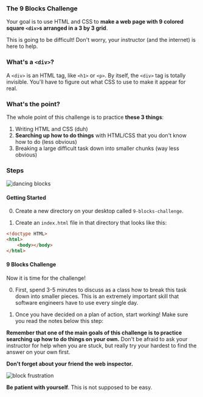 ### The 9 Blocks Challenge

Your goal is to use HTML and CSS to __make a web page with 9 colored square `<div>`s arranged in a 3 by 3 grid__.

This is going to be difficult! Don't worry, your instructor (and the internet) is here to help.

### What's a `<div>`?
A `<div>` is an HTML tag, like `<h1>` or `<p>`. By itself, the `<div>` tag is totally invisible. You'll have to figure out what CSS to use to make it appear for real.

### What's the point?
The whole point of this challenge is to practice __these 3 things__:
1) Writing HTML and CSS (duh)
2) __Searching up how to do things__ with HTML/CSS that you don't know how to do (less obvious)
3) Breaking a large difficult task down into smaller chunks (way less obvious)

### Steps

![dancing blocks](https://media.giphy.com/media/Qw3UKXehdETjq/giphy.gif)

#### Getting Started

0) Create a new directory on your desktop called `9-blocks-challenge`.

1) Create an `index.html` file in that directory that looks like this:

```html
<!doctype HTML>
<html>
    <body></body>
</html>
```

#### 9 Blocks Challenge

Now it is time for the challenge!

0) First, spend 3-5 minutes to discuss as a class how to break this task down into smaller pieces. This is an extremely important skill that software engineers have to use every single day.

1) Once you have decided on a plan of action, start working! Make sure you read the notes below this step:

__Remember that one of the main goals of this challenge is to practice searching up how to do things on your own.__ Don't be afraid to ask your instructor for help when you are stuck, but really try your hardest to find the answer on your own first.

__Don't forget about your friend the web inspector.__

![block frustration](https://media.giphy.com/media/i9WdxTfoTB89G/giphy.gif)

__Be patient with yourself__. This is not supposed to be easy.


